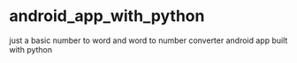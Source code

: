 # android_app_with_python
just a basic number to word and word to number converter android app built with python
